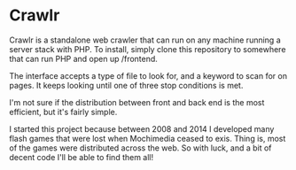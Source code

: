 <h1>Crawlr</h1>
Crawlr is a standalone web crawler that can run on any machine running a server stack with PHP.
To install, simply clone this repository to somewhere that can run PHP and open up /frontend.

The interface accepts a type of file to look for, and a keyword to scan for on pages. It keeps looking until one of three stop conditions is met.

I'm not sure if the distribution between front and back end is the most efficient, but it's fairly simple.

I started this project because between 2008 and 2014 I developed many flash games that were lost when Mochimedia ceased to exis. Thing is, most of the games were distributed across the web. So with luck, and a bit of decent code I'll be able to find them all!